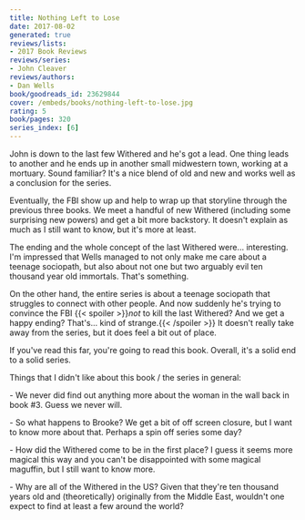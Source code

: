```yaml
---
title: Nothing Left to Lose
date: 2017-08-02
generated: true
reviews/lists:
- 2017 Book Reviews
reviews/series:
- John Cleaver
reviews/authors:
- Dan Wells
book/goodreads_id: 23629844
cover: /embeds/books/nothing-left-to-lose.jpg
rating: 5
book/pages: 320
series_index: [6]
---
```

John is down to the last few Withered and he's got a lead. One thing leads to another and he ends up in another small midwestern town, working at a mortuary. Sound familiar? It's a nice blend of old and new and works well as a conclusion for the series.  

Eventually, the FBI show up and help to wrap up that storyline through the previous three books. We meet a handful of new Withered (including some surprising new powers) and get a bit more backstory. It doesn't explain as much as I still want to know, but it's more at least.  

<!--more-->

The ending and the whole concept of the last Withered were... interesting. I'm impressed that Wells managed to not only make me care about a teenage sociopath, but also about not one but two arguably evil ten thousand year old immortals. That's something.  

On the other hand, the entire series is about a teenage sociopath that struggles to connect with other people. And now suddenly he's trying to convince the FBI  {{< spoiler >}}_not_ to kill the last Withered? And we get a happy ending? That's... kind of strange.{{< /spoiler >}}  It doesn't really take away from the series, but it does feel a bit out of place.  

If you've read this far, you're going to read this book. Overall, it's a solid end to a solid series.  

Things that I didn't like about this book / the series in general:  

\- We never did find out anything more about the woman in the wall back in book #3. Guess we never will.  

\- So what happens to Brooke? We get a bit of off screen closure, but I want to know more about that. Perhaps a spin off series some day?  

\- How did the Withered come to be in the first place? I guess it seems more magical this way and you can't be disappointed with some magical maguffin, but I still want to know more.  

\- Why are all of the Withered in the US? Given that they're ten thousand years old and (theoretically) originally from the Middle East, wouldn't one expect to find at least a few around the world?